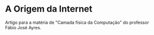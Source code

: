 # A Origem da Internet

Artigo para a matéria de "Camada física da Computação" do professor Fábio José Ayres.
